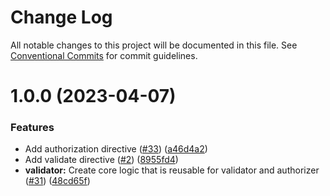 # Change Log

All notable changes to this project will be documented in this file.
See [Conventional Commits](https://conventionalcommits.org) for commit guidelines.

# 1.0.0 (2023-04-07)

### Features

- Add authorization directive ([#33](https://github.com/ktutnik/graphql-directive/issues/33)) ([a46d4a2](https://github.com/ktutnik/graphql-directive/commit/a46d4a2211ad9117b33eaeffb0670d87167c7c24))
- Add validate directive ([#2](https://github.com/ktutnik/graphql-directive/issues/2)) ([8955fd4](https://github.com/ktutnik/graphql-directive/commit/8955fd478a2007cedbe6c668fc3fd0a3b4c0d3e9))
- **validator:** Create core logic that is reusable for validator and authorizer ([#31](https://github.com/ktutnik/graphql-directive/issues/31)) ([48cd65f](https://github.com/ktutnik/graphql-directive/commit/48cd65f681aacf4f3d42acb98864af828e8f52d9))
